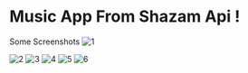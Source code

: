 ﻿# Music App From Shazam Api !
 Some Screenshots
![1](https://user-images.githubusercontent.com/125787508/221371620-996551db-549d-4566-b400-f5d530db4d41.png)

![2](https://user-images.githubusercontent.com/125787508/221371699-5d4f0b72-0b82-444b-b7c7-a0911fe50c98.png)
![3](https://user-images.githubusercontent.com/125787508/221371701-bdf03137-6d97-4192-8e13-ee9f2283310f.png)
![4](https://user-images.githubusercontent.com/125787508/221371704-a893c973-91cf-4303-9efb-b6a4132fa8da.png)
![5](https://user-images.githubusercontent.com/125787508/221371705-76a3593e-884b-41b4-8c1b-1945d8446c4f.png)
![6](https://user-images.githubusercontent.com/125787508/221371707-a8f5eb91-6dcc-4e1f-86f6-9e837c2e1b8d.png)
